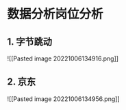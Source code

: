 # 数据分析岗位分析


## 1. 字节跳动
![[Pasted image 20221006134916.png]]


## 2. 京东

![[Pasted image 20221006134956.png]]